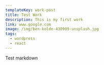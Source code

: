 ```yaml
---
templateKey: work-post
title: Test Work
description: This is my first work
link: www.google.com
image: /img/ben-kolde-430909-unsplash.jpg
tags:
  - wordpress
  - react
---
```

Test markdown
